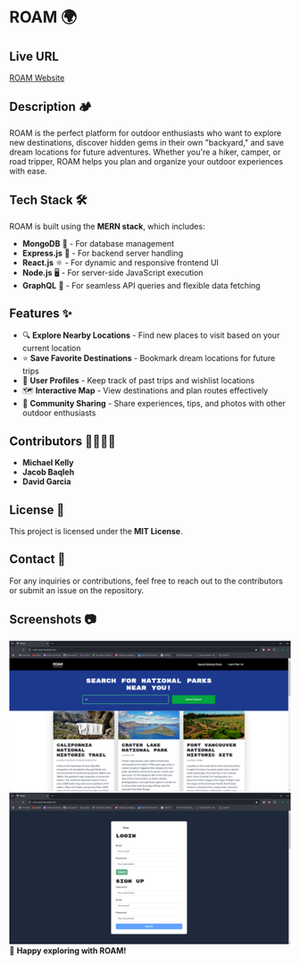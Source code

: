 # ROAM 🌍

## Live URL
[ROAM Website](https://roam-sigma.vercel.app/)


## Description 🏕️
ROAM is the perfect platform for outdoor enthusiasts who want to explore new destinations, discover hidden gems in their own "backyard," and save dream locations for future adventures. Whether you're a hiker, camper, or road tripper, ROAM helps you plan and organize your outdoor experiences with ease.

## Tech Stack 🛠️
ROAM is built using the **MERN stack**, which includes:
- **MongoDB** 🍃 - For database management
- **Express.js** 🚀 - For backend server handling
- **React.js** ⚛️ - For dynamic and responsive frontend UI
- **Node.js** 🖥️ - For server-side JavaScript execution
- **GraphQL** 🔗 - For seamless API queries and flexible data fetching
  

## Features ✨
- 🔍 **Explore Nearby Locations** - Find new places to visit based on your current location
- ⭐ **Save Favorite Destinations** - Bookmark dream locations for future trips
- 👤 **User Profiles** - Keep track of past trips and wishlist locations
- 🗺️ **Interactive Map** - View destinations and plan routes effectively
- 🤝 **Community Sharing** - Share experiences, tips, and photos with other outdoor enthusiasts


## Contributors 👨‍💻👩‍💻
- **Michael Kelly**
- **Jacob Baqleh**
- **David Garcia**

## License 📜
This project is licensed under the **MIT License**.

## Contact 📩
For any inquiries or contributions, feel free to reach out to the contributors or submit an issue on the repository.

## Screenshots 📷
![alt text](orscreenshot.png)
![alt text](loginscreenshot.png)
🚀 **Happy exploring with ROAM!**

